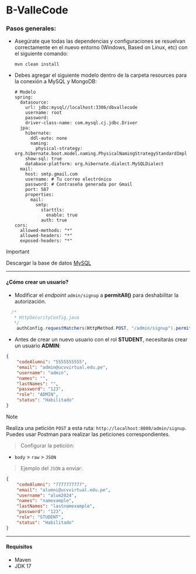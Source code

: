 # B-ValleCode

### Pasos generales:
- Asegúrate que todas las dependencias y configuraciones se resuelvan correctamente en el nuevo entorno (Windows, Based on Linux, etc) con el siguiente comando:

  ```TXT
  mvn clean install
  ```


-  Debes agregar el siguiente modelo dentro de la carpeta resources para la conexión a MySQL y MongoDB:
  
    ```YML
    # Modelo
    spring:
      datasource:
        url: jdbc:mysql//localhost:3306/dbvallecode
        username: root
        password: 
        driver-class-name: com.mysql.cj.jdbc.Driver
      jpa:
        hibernate:
          ddl-auto: none
          naming:
            physical-strategy: org.hibernate.boot.model.naming.PhysicalNamingStrategyStandardImpl
        show-sql: true
        database-platform: org.hibernate.dialect.MySQLDialect
      mail:
        host: smtp.gmail.com
        username: # Tu correo electrónico
        password: # Contraseña generada por Gmail 
        port: 587
        properties:
          mail:
            smtp:
              starttls:
                enable: true
              auth: true
    cors:
      allowed-methods: "*"
      allowed-headers: "*"
      exposed-headers: "*"
    ```


> [!IMPORTANT]
> Descargar la base de datos [MySQL](https://gist.github.com/PineberryCode/f25ebe116b6ad6e0f28cbed79de2d7d8)

- - -

#### ¿Cómo crear un usuario?
- Modificar el *endpoint* `admin/signup` a **permitAll()** para deshabilitar la autorización.
```JAVA
  /*
   * HttpSecurityConfig.java
   */
    authConfig.requestMatchers(HttpMethod.POST, "/admin/signup").permitAll();
```
- Antes de crear un nuevo usuario con el rol **STUDENT**, necesitarás crear un usuario **ADMIN**:
```JSON
{
    "codeAlumni": "5555555555",
    "email": "admin@ucvvirtual.edu.pe",
    "username": "admin",
    "names": "",
    "lastNames": "",
    "password": "123",
    "role": "ADMIN",
    "status": "Habilitado"
}
```
> [!NOTE]
> Realiza una petición `POST` a esta ruta: `http://localhost:8080/admin/signup`.
> Puedes usar Postman para realizar las peticiones correspondientes.

> Configurar la petición:
- `body` > `raw` > `JSON`

> Ejemplo del `JSON` a enviar:
```JSON
{
    "codeAlumni": "7777777777",
    "email": "alumni@ucvvirtual.edu.pe",
    "username": "alum2024",
    "names": "namexample",
    "lastNames": "lastnamexample",
    "password": "123",
    "role": "STUDENT",
    "status": "Habilitado"
}
```
- - -

#### Requisitos
- Maven
- JDK 17
